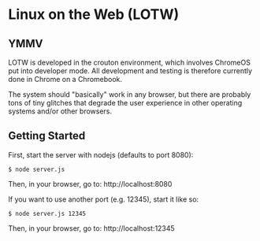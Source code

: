 # Linux on the Web (LOTW)

## YMMV

LOTW is developed in the crouton environment, which involves ChromeOS put into developer mode. 
All development and testing is therefore currently done in Chrome on a Chromebook.

The system should "basically" work in any browser, but there are probably tons of tiny glitches 
that degrade the user experience in other operating systems and/or other browsers.

## Getting Started

First, start the server with nodejs (defaults to port 8080):

`$ node server.js`

Then, in your browser, go to: http://localhost:8080


If you want to use another port (e.g. 12345), start it like so:

`$ node server.js 12345`

Then, in your browser, go to: http://localhost:12345


